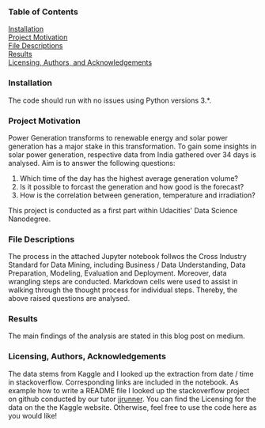 ### Table of Contents

[Installation](https://github.com/JustDOit22/SolarPowerIndia#installation)    
[Project Motivation](https://github.com/JustDOit22/SolarPowerIndia#project-motivation)    
[File Descriptions](https://github.com/JustDOit22/SolarPowerIndia#file-descriptions)      
[Results](https://github.com/JustDOit22/SolarPowerIndia#results)    
[Licensing, Authors, and Acknowledgements](https://github.com/JustDOit22/SolarPowerIndia#licensing-authors-acknowledgements#5Licensing,-Authors,-and-Acknowledgements)   

### Installation
The code should run with no issues using Python versions 3.*.

### Project Motivation
Power Generation transforms to renewable energy and solar power generation has a major stake in this transformation. To gain some insights in solar power generation, 
respective data from India gathered over 34 days is analysed. Aim is to answer the following questions:
1. Which time of the day has the highest average generation volume?
2. Is it possible to forcast the generation and how good is the forecast?
3. How is the correlation between generation, temperature and irradiation?

This project is conducted as a first part within Udacities' Data Science Nanodegree.

### File Descriptions
The process in the attached Jupyter notebook follwos the Cross Industry Standard for Data Mining, including Business / Data Understanding, Data Preparation, Modeling, 
Evaluation and Deployment. Moreover, data wrangling steps are conducted. Markdown cells were used to assist in walking through the thought process for individual steps.
Thereby, the above raised questions are analysed.

### Results
The main findings of the analysis are stated in this blog post on medium.

### Licensing, Authors, Acknowledgements
The data stems from Kaggle and I looked up the extraction from date / time in stackoverflow. Corresponding links are included in the notebook. As example how to write 
a README file I looked up the stackoverflow project on github conducted by our tutor [jjrunner](https://github.com/jjrunner/stackoverflow/blob/master/README.md). You can find the Licensing for the data on the the Kaggle website. 
Otherwise, feel free to use the code here as you would like!

